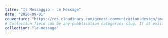 ```yaml
---
titre: "Il Messaggio - Le Message"
date: "2020-09-01"
couverture: "https://res.cloudinary.com/genesi-communication-design/image/upload/v1604656266/ihei/couvertures/publications-12_pnncaa.jpg"
# Collection field can be any pubblication-categories slug. If it exist, the entrie will link to category page instead of a single pubblication item
collection: "le-message"
---
```

